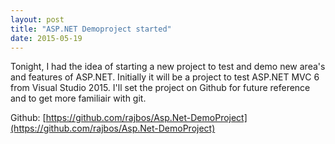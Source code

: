 ```yaml
---
layout: post
title: "ASP.NET Demoproject started"
date: 2015-05-19
---
```


Tonight, I had the idea of starting a new project to test and demo new area's and features of ASP.NET. Initially it will be a project to test ASP.NET MVC 6 from Visual Studio 2015. I'll set the project on Github for future reference and to get more familiair with git.

Github: [https://github.com/rajbos/Asp.Net-DemoProject](https://github.com/rajbos/Asp.Net-DemoProject)
